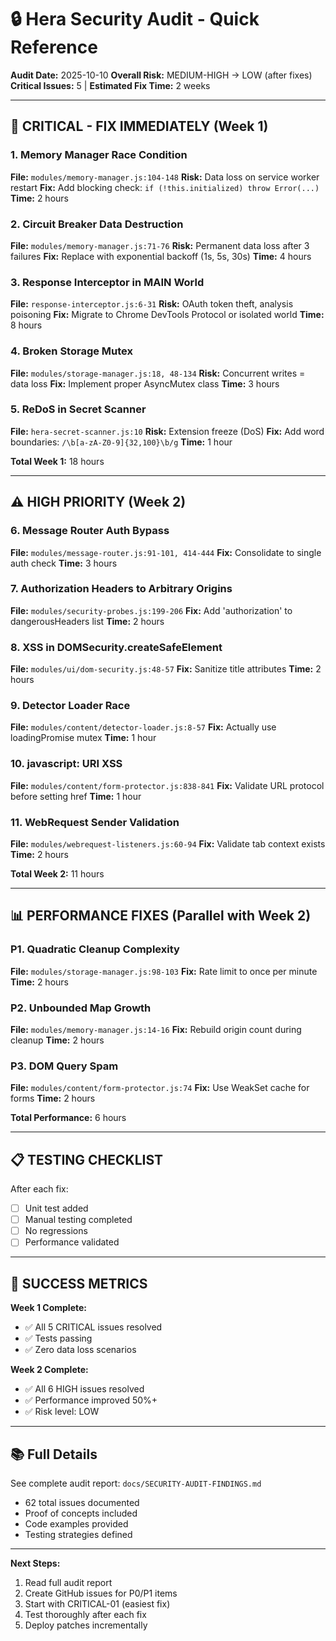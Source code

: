 # 🔒 Hera Security Audit - Quick Reference

**Audit Date:** 2025-10-10
**Overall Risk:** MEDIUM-HIGH → LOW (after fixes)
**Critical Issues:** 5 | **Estimated Fix Time:** 2 weeks

---

## 🚨 CRITICAL - FIX IMMEDIATELY (Week 1)

### 1. Memory Manager Race Condition
**File:** `modules/memory-manager.js:104-148`
**Risk:** Data loss on service worker restart
**Fix:** Add blocking check: `if (!this.initialized) throw Error(...)`
**Time:** 2 hours

### 2. Circuit Breaker Data Destruction
**File:** `modules/memory-manager.js:71-76`
**Risk:** Permanent data loss after 3 failures
**Fix:** Replace with exponential backoff (1s, 5s, 30s)
**Time:** 4 hours

### 3. Response Interceptor in MAIN World
**File:** `response-interceptor.js:6-31`
**Risk:** OAuth token theft, analysis poisoning
**Fix:** Migrate to Chrome DevTools Protocol or isolated world
**Time:** 8 hours

### 4. Broken Storage Mutex
**File:** `modules/storage-manager.js:18, 48-134`
**Risk:** Concurrent writes = data loss
**Fix:** Implement proper AsyncMutex class
**Time:** 3 hours

### 5. ReDoS in Secret Scanner
**File:** `hera-secret-scanner.js:10`
**Risk:** Extension freeze (DoS)
**Fix:** Add word boundaries: `/\b[a-zA-Z0-9]{32,100}\b/g`
**Time:** 1 hour

**Total Week 1:** 18 hours

---

## ⚠️ HIGH PRIORITY (Week 2)

### 6. Message Router Auth Bypass
**File:** `modules/message-router.js:91-101, 414-444`
**Fix:** Consolidate to single auth check
**Time:** 3 hours

### 7. Authorization Headers to Arbitrary Origins
**File:** `modules/security-probes.js:199-206`
**Fix:** Add 'authorization' to dangerousHeaders list
**Time:** 2 hours

### 8. XSS in DOMSecurity.createSafeElement
**File:** `modules/ui/dom-security.js:48-57`
**Fix:** Sanitize title attributes
**Time:** 2 hours

### 9. Detector Loader Race
**File:** `modules/content/detector-loader.js:8-57`
**Fix:** Actually use loadingPromise mutex
**Time:** 1 hour

### 10. javascript: URI XSS
**File:** `modules/content/form-protector.js:838-841`
**Fix:** Validate URL protocol before setting href
**Time:** 1 hour

### 11. WebRequest Sender Validation
**File:** `modules/webrequest-listeners.js:60-94`
**Fix:** Validate tab context exists
**Time:** 2 hours

**Total Week 2:** 11 hours

---

## 📊 PERFORMANCE FIXES (Parallel with Week 2)

### P1. Quadratic Cleanup Complexity
**File:** `modules/storage-manager.js:98-103`
**Fix:** Rate limit to once per minute
**Time:** 2 hours

### P2. Unbounded Map Growth
**File:** `modules/memory-manager.js:14-16`
**Fix:** Rebuild origin count during cleanup
**Time:** 2 hours

### P3. DOM Query Spam
**File:** `modules/content/form-protector.js:74`
**Fix:** Use WeakSet cache for forms
**Time:** 2 hours

**Total Performance:** 6 hours

---

## 📋 TESTING CHECKLIST

After each fix:
- [ ] Unit test added
- [ ] Manual testing completed
- [ ] No regressions
- [ ] Performance validated

---

## 🎯 SUCCESS METRICS

**Week 1 Complete:**
- ✅ All 5 CRITICAL issues resolved
- ✅ Tests passing
- ✅ Zero data loss scenarios

**Week 2 Complete:**
- ✅ All 6 HIGH issues resolved  
- ✅ Performance improved 50%+
- ✅ Risk level: LOW

---

## 📚 Full Details

See complete audit report: `docs/SECURITY-AUDIT-FINDINGS.md`

- 62 total issues documented
- Proof of concepts included
- Code examples provided
- Testing strategies defined

---

**Next Steps:**
1. Read full audit report
2. Create GitHub issues for P0/P1 items
3. Start with CRITICAL-01 (easiest fix)
4. Test thoroughly after each fix
5. Deploy patches incrementally


